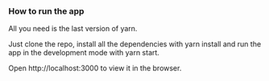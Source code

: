 ### How to run the app


All you need is the last version of yarn.

Just clone the repo, install all the dependencies with yarn install and run the app in the development mode with yarn start.

Open http://localhost:3000 to view it in the browser.
